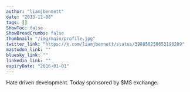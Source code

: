 ```yaml
---
author: "liamjbennett"
date: "2013-11-08"
tags: []
ShowToc: false
ShowBreadCrumbs: false
thumbnail: "/img/main/profile.jpg"
twitter_link: "https://x.com/liamjbennett/status/398850250653196289"
mastodon_link: ""
bluesky_link: ""
linkedin_link: ""
expiryDate: "2016-01-01"
---
```


Hate driven development. Today sponsored by $MS exchange.

